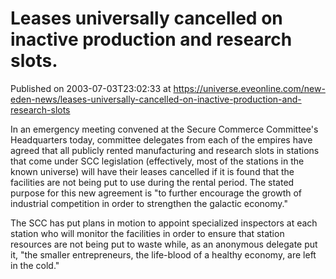 # Leases universally cancelled on inactive production and research slots.
Published on 2003-07-03T23:02:33 at https://universe.eveonline.com/new-eden-news/leases-universally-cancelled-on-inactive-production-and-research-slots

In an emergency meeting convened at the Secure Commerce Committee's Headquarters today, committee delegates from each of the empires have agreed that all publicly rented manufacturing and research slots in stations that come under SCC legislation (effectively, most of the stations in the known universe) will have their leases cancelled if it is found that the facilities are not being put to use during the rental period. The stated purpose for this new agreement is "to further encourage the growth of industrial competition in order to strengthen the galactic economy."   
  
The SCC has put plans in motion to appoint specialized inspectors at each station who will monitor the facilities in order to ensure that station resources are not being put to waste while, as an anonymous delegate put it, "the smaller entrepreneurs, the life-blood of a healthy economy, are left in the cold."
